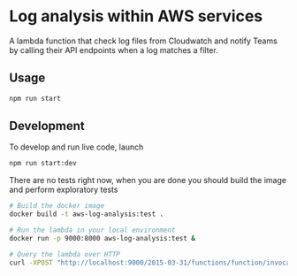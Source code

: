 # Log analysis within AWS services

A lambda function that check log files from Cloudwatch and notify Teams by calling their API endpoints when a log matches a filter.

## Usage

```sh
npm run start
```

## Development

To develop and run live code, launch

```sh
npm run start:dev
```

There are no tests right now, when you are done you should build the image and perform exploratory tests

```sh
# Build the docker image
docker build -t aws-log-analysis:test .

# Run the lambda in your local environment
docker run -p 9000:8000 aws-log-analysis:test &

# Query the lambda over HTTP
curl -XPOST "http://localhost:9000/2015-03-31/functions/function/invocations" -d '{}'
```
